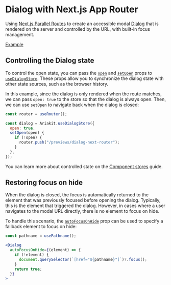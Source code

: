 # Dialog with Next.js App Router

<p data-description>
  Using <a href="https://nextjs.org/docs/app/building-your-application/routing/parallel-routes">Next.js Parallel Routes</a> to create an accessible modal <a href="/components/dialog">Dialog</a> that is rendered on the server and controlled by the URL, with built-in focus management.
</p>

<a href="./page.tsx" data-playground>Example</a>

## Controlling the Dialog state

To control the open state, you can pass the [`open`](/apis/dialog-store#open) and [`setOpen`](/apis/dialog-store#setopen) props to [`useDialogStore`](/apis/dialog-store). These props allow you to synchronize the dialog state with other state sources, such as the browser history.

In this example, since the dialog is only rendered when the route matches, we can pass `open: true` to the store so that the dialog is always open. Then, we can use `setOpen` to navigate back when the dialog is closed:

```js
const router = useRouter();

const dialog = Ariakit.useDialogStore({
  open: true,
  setOpen(open) {
    if (!open) {
      router.push("/previews/dialog-next-router");
    }
  },
});
```

You can learn more about controlled state on the [Component stores](/guide/component-stores#controlled-state) guide.

## Restoring focus on hide

When the dialog is closed, the focus is automatically returned to the element that was previously focused before opening the dialog. Typically, this is the element that triggered the dialog. However, in cases where a user navigates to the modal URL directly, there is no element to focus on hide.

To handle this scenario, the [`autoFocusOnHide`](/apis/dialog#autofocusonhide) prop can be used to specify a fallback element to focus on hide:

```jsx
const pathname = usePathname();

<Dialog
  autoFocusOnHide={(element) => {
    if (!element) {
      document.querySelector(`[href="${pathname}"]`)?.focus();
    }
    return true;
  }}
>
```
